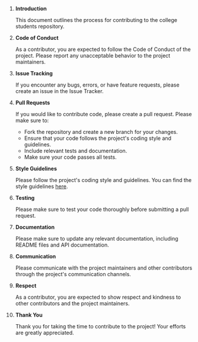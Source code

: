 1. **Introduction**

    This document outlines the process for contributing to the college students repository.

2. **Code of Conduct**

    As a contributor, you are expected to follow the Code of Conduct of the project. Please report any unacceptable behavior to the project maintainers.

3. **Issue Tracking**

    If you encounter any bugs, errors, or have feature requests, please create an issue in the Issue Tracker.

4. **Pull Requests**

    If you would like to contribute code, please create a pull request. Please make sure to:

    * Fork the repository and create a new branch for your changes.
    * Ensure that your code follows the project's coding style and guidelines.
    * Include relevant tests and documentation.
    * Make sure your code passes all tests.

5. **Style Guidelines**

    Please follow the project's coding style and guidelines. You can find the style guidelines [here](https://github.com/JaxFitch/Code/blob/main/STYLE_GUIDELINES.md).
   
7. **Testing**

    Please make sure to test your code thoroughly before submitting a pull request.

8. **Documentation**

    Please make sure to update any relevant documentation, including README files and API documentation.

9. **Communication**

    Please communicate with the project maintainers and other contributors through the project's communication channels.

10. **Respect**

    As a contributor, you are expected to show respect and kindness to other contributors and the project maintainers.

11. **Thank You**

    Thank you for taking the time to contribute to the project! Your efforts are greatly appreciated.
